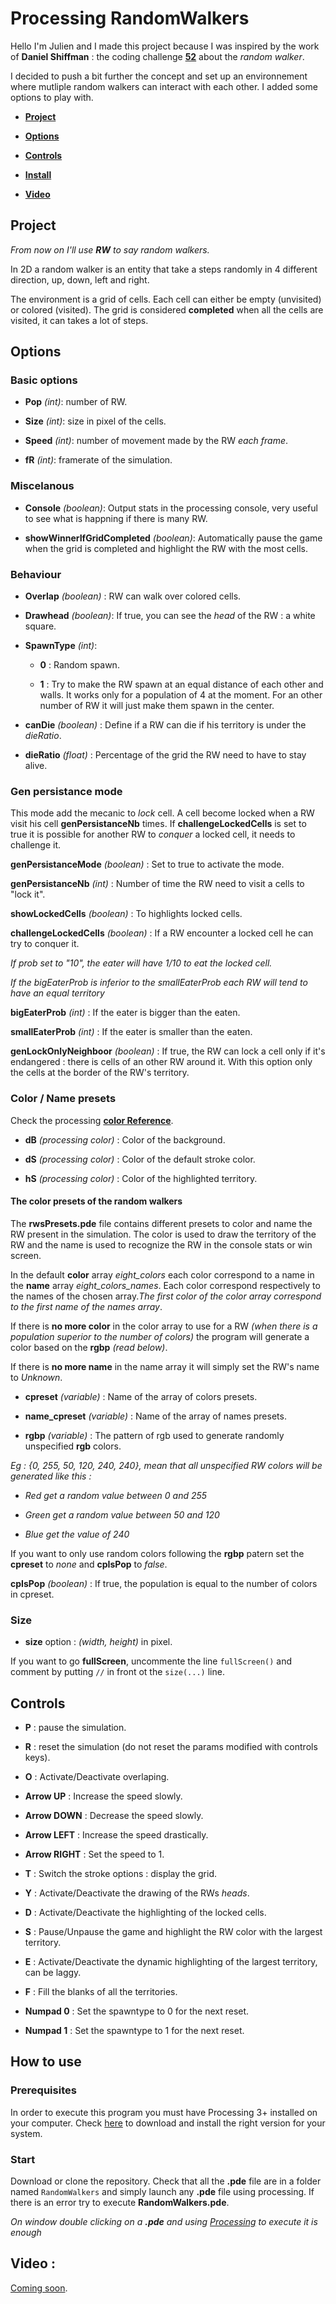 
  

# Processing RandomWalkers

  

Hello I'm Julien and I made this project because I was inspired by the work of **Daniel Shiffman** : the coding challenge **[52](https://youtu.be/l__fEY1xanY)** about the *random walker*.

  

I decided to push a bit further the concept and set up an environnement where mutliple random walkers can interact with each other. I added some options to play with.

  

- [**Project**](#project)

- [**Options**](#options)

- [**Controls**](#controls)

- [**Install**](#install)

- [**Video**](#video)

  

<a  name="project"/></a>

  

## Project

  

*From now on I'll use **RW** to say random walkers.*

  

In 2D a random walker is an entity that take a steps randomly in 4 different direction, up, down, left and right.

  

The environment is a grid of cells. Each cell can either be empty (unvisited) or colored (visited). The grid is considered **completed** when all the cells are visited, it can takes a lot of steps.

  

<a  name="options"/></a>

  

## Options

  

### Basic options

  

- **Pop**  *(int)*: number of RW.

  

- **Size**  *(int)*: size in pixel of the cells.

  

- **Speed**  *(int)*: number of movement made by the RW *each frame*.

  

- **fR**  *(int)*: framerate of the simulation.

  

### Miscelanous

  
  

- **Console**  *(boolean)*: Output stats in the processing console, very useful to see what is happning if there is many RW.

  

- **showWinnerIfGridCompleted**  *(boolean)*: Automatically pause the game when the grid is completed and highlight the RW with the most cells.

  

### Behaviour

  

- **Overlap**  *(boolean)* : RW can walk over colored cells.

  

- **Drawhead**  *(boolean)*: If true, you can see the *head* of the RW : a white square.

  

- **SpawnType**  *(int)*:

	- **0** : Random spawn.

	- **1** : Try to make the RW spawn at an equal distance of each other and walls. It works only for a population of 4 at the moment. For an other number of RW it will just make them spawn in the center.

  

- **canDie**  *(boolean)* : Define if a RW can die if his territory is under the *dieRatio*.

- **dieRatio**  *(float)* : Percentage of the grid the RW need to have to stay alive.

  

### Gen persistance mode

  

This mode add the mecanic to *lock* cell. A cell become locked when a RW visit his cell **genPersistanceNb** times. If **challengeLockedCells** is set to true it is possible for another RW to *conquer* a locked cell, it needs to challenge it.

  

**genPersistanceMode**  *(boolean)* : Set to true to activate the mode.

  

**genPersistanceNb**  *(int)* : Number of time the RW need to visit a cells to "lock it".

  

**showLockedCells**  *(boolean)* : To highlights locked cells.

  

**challengeLockedCells**  *(boolean)* : If a RW encounter a locked cell he can try to conquer it.

  

*If prob set to "10", the eater will have 1/10 to eat the locked cell.*

  

*If the bigEaterProb is inferior to the smallEaterProb each RW will tend to have an equal territory*

  
  

**bigEaterProb**  *(int)* : If the eater is bigger than the eaten.

  

**smallEaterProb**  *(int)* : If the eater is smaller than the eaten.

  
  

**genLockOnlyNeighboor**  *(boolean)* : If true, the RW can lock a cell only if it's endangered : there is cells of an other RW around it. With this option only the cells at the border of the RW's territory.

  
  

### Color / Name presets

  

Check the processing **[color Reference](https://processing.org/reference/color_.html)**.

  

- **dB**  *(processing color)* : Color of the background.

- **dS**  *(processing color)* : Color of the default stroke color.

- **hS**  *(processing color)* : Color of the highlighted territory.

  
  

#### The color presets of the random walkers

  
  

The **rwsPresets.pde** file contains different presets to color and name the RW present in the simulation. The color is used to draw the territory of the RW and the name is used to recognize the RW in the console stats or win screen.

  

In the default **color** array *eight_colors* each color correspond to a name in the **name** array *eight_colors_names*. Each color correspond respectively to the names of the chosen array.*The first color of the color array correspond to the first name of the names array*.

  

If there is **no more color** in the color array to use for a RW *(when there is a population superior to the number of colors)* the program will generate a color based on the **rgbp**  *(read below)*.

  

If there is **no more name** in the name array it will simply set the RW's name to *Unknown*.

  
  

- **cpreset**  *(variable)* : Name of the array of colors presets.

- **name_cpreset**  *(variable)* : Name of the array of names presets.

- **rgbp**  *(variable)* : The pattern of rgb used to generate randomly unspecified **rgb** colors.

  

*Eg : {0, 255, 50, 120, 240, 240}, mean that all unspecified RW colors will be generated like this :*

- *Red get a random value between 0 and 255*

- *Green get a random value between 50 and 120*

- *Blue get the value of 240*

  

If you want to only use random colors following the **rgbp** patern set the **cpreset** to *none* and **cpIsPop** to *false*.

  

**cpIsPop**  *(boolean)* : If true, the population is equal to the number of colors in cpreset.

  

### Size

  

- **size** option : *(width, height)* in pixel.

  

If you want to go **fullScreen**, uncommente the line `fullScreen()` and comment by putting `//` in front ot the `size(...)` line.

  

<a  name="controls"/></a>

  

## Controls

  

- **P** : pause the simulation.

- **R** : reset the simulation (do not reset the params modified with controls keys).

  

- **O** : Activate/Deactivate overlaping.

  

- **Arrow UP** : Increase the speed slowly.

- **Arrow DOWN** : Decrease the speed slowly.

- **Arrow LEFT** : Increase the speed drastically.

- **Arrow RIGHT** : Set the speed to 1.

  

- **T** : Switch the stroke options : display the grid.

- **Y** : Activate/Deactivate the drawing of the RWs *heads*.

- **D** : Activate/Deactivate the highlighting of the locked cells.
  

- **S** : Pause/Unpause the game and highlight the RW color with the largest territory.

- **E** : Activate/Deactivate the dynamic highlighting of the largest territory, can be laggy.

- **F** : Fill the blanks of all the territories.

  
  

- **Numpad 0** : Set the spawntype to 0 for the next reset.

- **Numpad 1** : Set the spawntype to 1 for the next reset.

  

<a  name="install"/></a>

  

## How to use

  

### Prerequisites

  

In order to execute this program you must have Processing 3+ installed on your computer. Check [here](https://processing.org/download/) to download and install the right version for your system.

  

### Start

  

Download or clone the repository. Check that all the **.pde** file are in a folder named `RandomWalkers` and simply launch any **.pde** file using processing. If there is an error try to execute **RandomWalkers.pde**.

  

*On window double clicking on a **.pde** and using [Processing](https://processing.org) to execute it is enough*

  
  

<a  name="video"/></a>

  

## Video :

  

[Coming soon]().
